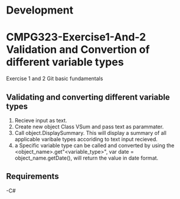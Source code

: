 # Development
# CMPG323-Exercise1-And-2 Validation and Convertion of different variable types
Exercise 1 and 2 Git basic fundamentals 

## Validating and converting different variable types
1. Recieve input as text.
2. Create new object Class VSum and pass text as parammater.
3. Call object.DisplaySummary. This will display a summary of all applicable varibale types accoriding to text input recieved.
4. a Specific variable type can be called and converted by using the <object_name>.get"<variable_type>", var date = object_name.getDate(), will return the value in date format.

## Requirements
-C#


